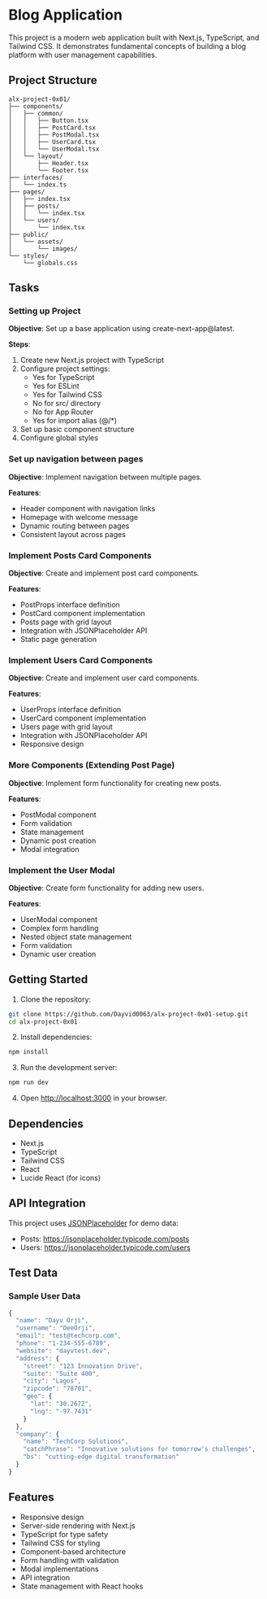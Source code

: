 # Blog Application

This project is a modern web application built with Next.js, TypeScript, and Tailwind CSS. It demonstrates fundamental concepts of building a blog platform with user management capabilities.

## Project Structure

```
alx-project-0x01/
├── components/
│   ├── common/
│   │   ├── Button.tsx
│   │   ├── PostCard.tsx
│   │   ├── PostModal.tsx
│   │   ├── UserCard.tsx
│   │   └── UserModal.tsx
│   └── layout/
│       ├── Header.tsx
│       └── Footer.tsx
├── interfaces/
│   └── index.ts
├── pages/
│   ├── index.tsx
│   ├── posts/
│   │   └── index.tsx
│   └── users/
│       └── index.tsx
├── public/
│   └── assets/
│       └── images/
└── styles/
    └── globals.css
```

## Tasks

### Setting up Project

**Objective**: Set up a base application using create-next-app@latest.

**Steps**:
1. Create new Next.js project with TypeScript
2. Configure project settings:
   - Yes for TypeScript
   - Yes for ESLint
   - Yes for Tailwind CSS
   - No for src/ directory
   - No for App Router
   - Yes for import alias (@/*)
3. Set up basic component structure
4. Configure global styles

### Set up navigation between pages

**Objective**: Implement navigation between multiple pages.

**Features**:
- Header component with navigation links
- Homepage with welcome message
- Dynamic routing between pages
- Consistent layout across pages

### Implement Posts Card Components

**Objective**: Create and implement post card components.

**Features**:
- PostProps interface definition
- PostCard component implementation
- Posts page with grid layout
- Integration with JSONPlaceholder API
- Static page generation

### Implement Users Card Components

**Objective**: Create and implement user card components.

**Features**:
- UserProps interface definition
- UserCard component implementation
- Users page with grid layout
- Integration with JSONPlaceholder API
- Responsive design

### More Components (Extending Post Page)

**Objective**: Implement form functionality for creating new posts.

**Features**:
- PostModal component
- Form validation
- State management
- Dynamic post creation
- Modal integration

### Implement the User Modal

**Objective**: Create form functionality for adding new users.

**Features**:
- UserModal component
- Complex form handling
- Nested object state management
- Form validation
- Dynamic user creation

## Getting Started

1. Clone the repository:
```bash
git clone https://github.com/Dayvid0063/alx-project-0x01-setup.git
cd alx-project-0x01
```

2. Install dependencies:
```bash
npm install
```

3. Run the development server:
```bash
npm run dev
```

4. Open [http://localhost:3000](http://localhost:3000) in your browser.

## Dependencies

- Next.js
- TypeScript
- Tailwind CSS
- React
- Lucide React (for icons)

## API Integration

This project uses [JSONPlaceholder](https://jsonplaceholder.typicode.com/) for demo data:
- Posts: https://jsonplaceholder.typicode.com/posts
- Users: https://jsonplaceholder.typicode.com/users

## Test Data

### Sample User Data
```javascript
{
  "name": "Dayv Orji",
  "username": "DeeOrji",
  "email": "test@techcorp.com",
  "phone": "1-234-555-6789",
  "website": "dayvtest.dev",
  "address": {
    "street": "123 Innovation Drive",
    "suite": "Suite 400",
    "city": "Lagos",
    "zipcode": "78701",
    "geo": {
      "lat": "30.2672",
      "lng": "-97.7431"
    }
  },
  "company": {
    "name": "TechCorp Solutions",
    "catchPhrase": "Innovative solutions for tomorrow's challenges",
    "bs": "cutting-edge digital transformation"
  }
}
```

## Features

- Responsive design
- Server-side rendering with Next.js
- TypeScript for type safety
- Tailwind CSS for styling
- Component-based architecture
- Form handling with validation
- Modal implementations
- API integration
- State management with React hooks
